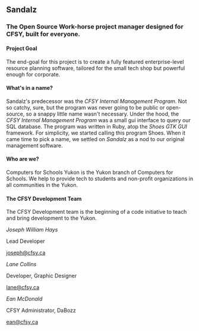 ## Sandalz
### The Open Source Work-horse project manager designed for CFSY, built for everyone.

#### Project Goal

The end-goal for this project is to create a fully featured enterprise-level resource planning software, tailored for the small tech shop but powerful enough for corporate.

#### What's in a name?

Sandalz's predecessor was the _CFSY Internal Management Program_. Not so catchy, sure, but the program was never going to be public or open-source, so a snappy little name wasn't necessary. Under the hood, the _CFSY Internal Management Program_ was a small gui interface to query our SQL database. The program was written in Ruby, atop the *Shoes GTK GUI* framework. For simplicity, we started calling this program Shoes. When it came time to pick a name, we settled on *_Sandalz_* as a nod to our original management software.

#### Who are we?

Computers for Schools Yukon is the Yukon branch of Computers for Schools. We help to provide tech to students and non-profit organizations in all communities in the Yukon.

#### The CFSY Development Team

The CFSY Development team is the beginning of a code initiative to teach and bring development to the Yukon.

*Joseph William Hays*

Lead Developer

joseph@cfsy.ca

*Lane Collins*

Developer, Graphic Designer

lane@cfsy.ca

*Ean McDonald*

CFSY Administrator, DaBozz

ean@cfsy.ca